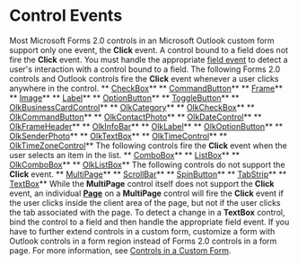 
# Control Events



Most Microsoft Forms 2.0 controls in an Microsoft Outlook custom form support only one event, the  **Click** event.
A control bound to a field does not fire the  **Click** event. You must handle the appropriate [field event](05b13be0-c964-26a7-995a-7a74629026f3.md) to detect a user's interaction with a control bound to a field.
The following Forms 2.0 controls and Outlook controls fire the  **Click** event whenever a user clicks anywhere in the control.
 ** [CheckBox](1834855b-f96c-aaa1-24ce-81d1e4e4e1db.md)**
 ** [CommandButton](bb2bcfaa-e7a5-cedc-2ed7-bcc17a4d8fb6.md)**
 ** [Frame](5fb494d3-8e00-852a-c361-0e99358b1ce8.md)**
 ** [Image](d2bcc281-6af0-5bbf-fa7f-ac581dbcf5dc.md)**
 ** [Label](546cc9e1-90e9-3b29-88ac-02fcc75f8f29.md)**
 ** [OptionButton](8009dd64-44b5-3b66-e8d4-e3535e014396.md)**
 ** [ToggleButton](01ce5640-9f19-3c0e-1aa4-96d87074bf8b.md)**
 ** [OlkBusinessCardControl](9a2de42b-7a43-3fd9-7fcc-93fc1508ce0f.md)**
 ** [OlkCategory](f635c0c8-e562-02a2-2a76-25caaee623c0.md)**
 ** [OlkCheckBox](79460205-a604-7011-a9b3-14e651807f09.md)**
 ** [OlkCommandButton](bb150211-d50a-130b-91f0-1129dba8f378.md)**
 ** [OlkContactPhoto](eea9a5d0-c208-dbf9-39e1-93614fb98d1e.md)**
 ** [OlkDateControl](bd0c6bbe-c348-c748-41fe-0cf7ecebcc1e.md)**
 ** [OlkFrameHeader](088dd9e4-7210-6465-e337-51cb1bd10172.md)**
 ** [OlkInfoBar](1aec19db-d28b-ef9b-3227-45aa4a296de6.md)**
 ** [OlkLabel](52e5bbb2-4b22-f308-d5d4-1a1eafad2f48.md)**
 ** [OlkOptionButton](a7aab427-a2f0-a153-f558-c13559610c99.md)**
 ** [OlkSenderPhoto](07934c3a-404c-7f99-49a8-540701d31cef.md)**
 ** [OlkTextBox](8c9438bf-e20a-2f70-90ac-097cf09594ca.md)**
 ** [OlkTimeControl](b23f1741-b920-0caf-d4be-9892d8f2ae07.md)**
 ** [OlkTimeZoneControl](2138c4fe-1677-f4f0-1a60-dfac20cc1778.md)**
The following controls fire the  **Click** event when the user selects an item in the list.
 ** [ComboBox](31e7c1de-ee4e-b3d9-4579-7fc6b215bad3.md)**
 ** [ListBox](f56ba480-f8fe-6d12-265e-3b0a9838af97.md)**
 ** [OlkComboBox](8d5e2f25-2962-af28-2523-b7b82473ea0a.md)**
 ** [OlkListBox](373d2a00-97e5-2ed3-f15f-577d97b32334.md)**
The following controls do not support the  **Click** event.
 ** [MultiPage](ac0fa233-81fe-8a34-4113-6907c6d8f7e2.md)**
 ** [ScrollBar](9e0a0f3d-fb04-2180-3beb-306b09c10c01.md)**
 ** [SpinButton](3221b356-1e68-9e14-48ab-4a30c38aa685.md)**
 ** [TabStrip](643c896a-2304-42f3-f5e9-0feee6d22364.md)**
 ** [TextBox](4a0e4a3d-beca-9f94-7e27-469c4bafe250.md)**
While the  **MultiPage** control itself does not support the **Click** event, an individual **[Page](836941c3-c768-151a-65a5-41c71493033a.md)** on a **MultiPage** control will fire the **Click** event if the user clicks inside the client area of the page, but not if the user clicks the tab associated with the page.
To detect a change in a  **TextBox** control, bind the control to a field and then handle the appropriate field event.
If you have to further extend controls in a custom form, customize a form with Outlook controls in a form region instead of Forms 2.0 controls in a form page. For more information, see  [Controls in a Custom Form](fcba1b34-c526-5d01-8644-cb8852bd2348.md).
